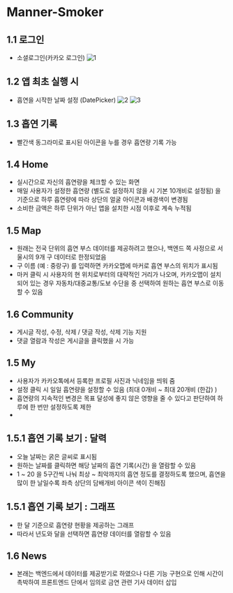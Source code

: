 
# Manner-Smoker

## 1.1 로그인
- 소셜로그인(카카오 로그인)
![1](https://user-images.githubusercontent.com/45986958/184149883-b04e1b22-bece-42ff-af03-3279705150a7.png)

## 1.2 앱 최초 실행 시
- 흡연을 시작한 날짜 설정 (DatePicker)
![2](https://user-images.githubusercontent.com/45986958/184147858-20dfdc82-0030-41a6-b344-6ef5f038f4bf.png)
![3](https://user-images.githubusercontent.com/45986958/184147864-968013e9-c755-4e86-8eff-8c6c23bfdfaf.png)

## 1.3 흡연 기록
- 빨간색 동그라미로 표시된 아이콘을 누를 경우 흡연량 기록 가능


## 1.4 Home
- 실시간으로 자신의 흡연량을 체크할 수 있는 화면
- 매일 사용자가 설정한 흡연량 (별도로 설정하지 않을 시 기본 10개비로 설정됨) 을 기준으로 하루 흡연량에 따라 상단의 얼굴 아이콘과 배경색이 변경됨
- 소비한 금액은 하루 단위가 아닌 앱을 설치한 시점 이후로 계속 누적됨 

## 1.5 Map
- 원래는 전국 단위의 흡연 부스 데이터를 제공하려고 했으나, 백엔드 쪽 사정으로 서울시의 9개 구 데이터로 한정되었음
- 구 이름 (예 : 중랑구) 를 입력하면 카카오맵에 마커로 흡연 부스의 위치가 표시됨
- 마커 클릭 시 사용자의 현 위치로부터의 대략적인 거리가 나오며, 카카오맵이 설치되어 있는 경우 자동차/대중교통/도보 수단을 중 선택하여 원하는 흡연 부스로 이동할 수 있음

## 1.6 Community
- 게시글 작성, 수정, 삭제 / 댓글 작성, 삭제 기능 지원
- 댓글 열람과 작성은 게시글을 클릭했을 시 가능

## 1.5 My
- 사용자가 카카오톡에서 등록한 프로필 사진과 닉네임을 띄워 줌
- 설정 클릭 시 일일 흡연량을 설정할 수 있음 (최대 0개비 ~ 최대 20개비 (한갑) )
- 흡연량의 지속적인 변경은 목표 달성에 좋지 않은 영향을 줄 수 있다고 판단하여 하루에 한 번만 설정하도록 제한
- 
## 1.5.1 흡연 기록 보기 : 달력
- 오늘 날짜는 굵은 글씨로 표시됨
- 원하는 날짜를 클릭하면 해당 날짜의 흡연 기록(시간) 을 열람할 수 있음
- 1 ~ 20 을 5구간씩 나눠 최상 ~ 최악까지의 흡연 정도를 결정하도록 했으며, 흡연을 많이 한 날일수록 좌측 상단의 담배개비 아이콘 색이 진해짐

## 1.5.1 흡연 기록 보기 : 그래프
- 한 달 기준으로 흡연량 현황을 제공하는 그래프
- 따라서 년도와 달을 선택하면 흡연량 데이터를 열람할 수 있음

## 1.6 News
- 본래는 백엔드에서 데이터를 제공받기로 하였으나 다른 기능 구현으로 인해 시간이 촉박하여 프론트엔드 단에서 임의로 금연 관련 기사 데이터 삽입



